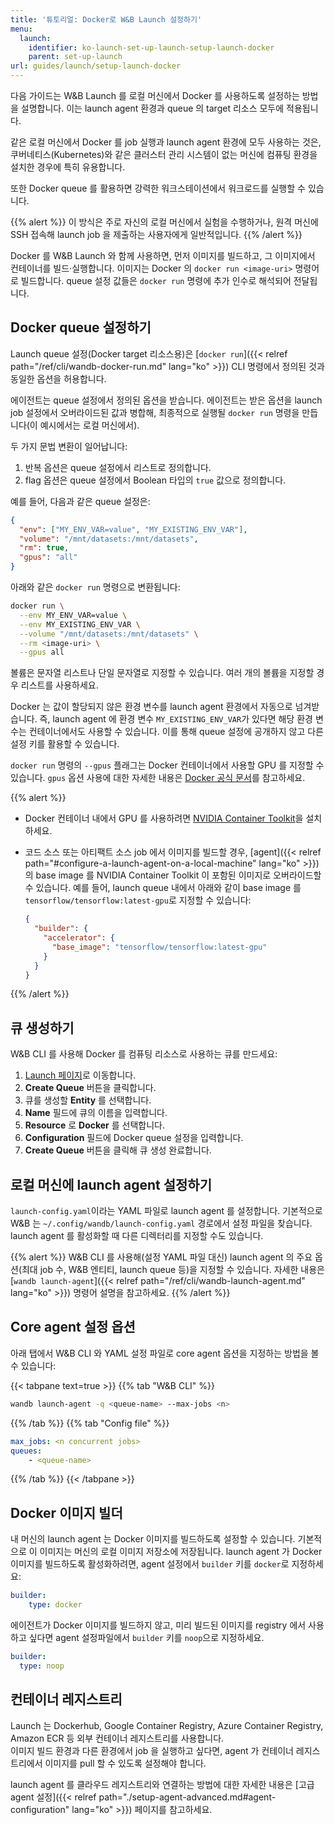 ```yaml
---
title: '튜토리얼: Docker로 W&B Launch 설정하기'
menu:
  launch:
    identifier: ko-launch-set-up-launch-setup-launch-docker
    parent: set-up-launch
url: guides/launch/setup-launch-docker
---
```


다음 가이드는 W&B Launch 를 로컬 머신에서 Docker 를 사용하도록 설정하는 방법을 설명합니다. 이는 launch agent 환경과 queue 의 target 리소스 모두에 적용됩니다.

같은 로컬 머신에서 Docker 를 job 실행과 launch agent 환경에 모두 사용하는 것은, 쿠버네티스(Kubernetes)와 같은 클러스터 관리 시스템이 없는 머신에 컴퓨팅 환경을 설치한 경우에 특히 유용합니다.

또한 Docker queue 를 활용하면 강력한 워크스테이션에서 워크로드를 실행할 수 있습니다.

{{% alert %}}
이 방식은 주로 자신의 로컬 머신에서 실험을 수행하거나, 원격 머신에 SSH 접속해 launch job 을 제출하는 사용자에게 일반적입니다.
{{% /alert %}}

Docker 를 W&B Launch 와 함께 사용하면, 먼저 이미지를 빌드하고, 그 이미지에서 컨테이너를 빌드·실행합니다. 이미지는 Docker 의 `docker run <image-uri>` 명령어로 빌드합니다. queue 설정 값들은 `docker run` 명령에 추가 인수로 해석되어 전달됩니다.


## Docker queue 설정하기

Launch queue 설정(Docker target 리소스용)은 [`docker run`]({{< relref path="/ref/cli/wandb-docker-run.md" lang="ko" >}}) CLI 명령에서 정의된 것과 동일한 옵션을 허용합니다.

에이전트는 queue 설정에서 정의된 옵션을 받습니다. 에이전트는 받은 옵션을 launch job 설정에서 오버라이드된 값과 병합해, 최종적으로 실행될 `docker run` 명령을 만듭니다(이 예시에서는 로컬 머신에서).

두 가지 문법 변환이 일어납니다:

1. 반복 옵션은 queue 설정에서 리스트로 정의합니다.
2. flag 옵션은 queue 설정에서 Boolean 타입의 `true` 값으로 정의합니다.

예를 들어, 다음과 같은 queue 설정은:

```json
{
  "env": ["MY_ENV_VAR=value", "MY_EXISTING_ENV_VAR"],
  "volume": "/mnt/datasets:/mnt/datasets",
  "rm": true,
  "gpus": "all"
}
```

아래와 같은 `docker run` 명령으로 변환됩니다:

```bash
docker run \
  --env MY_ENV_VAR=value \
  --env MY_EXISTING_ENV_VAR \
  --volume "/mnt/datasets:/mnt/datasets" \
  --rm <image-uri> \
  --gpus all
```

볼륨은 문자열 리스트나 단일 문자열로 지정할 수 있습니다. 여러 개의 볼륨을 지정할 경우 리스트를 사용하세요.

Docker 는 값이 할당되지 않은 환경 변수를 launch agent 환경에서 자동으로 넘겨받습니다. 즉, launch agent 에 환경 변수 `MY_EXISTING_ENV_VAR`가 있다면 해당 환경 변수는 컨테이너에서도 사용할 수 있습니다. 이를 통해 queue 설정에 공개하지 않고 다른 설정 키를 활용할 수 있습니다.

`docker run` 명령의 `--gpus` 플래그는 Docker 컨테이너에서 사용할 GPU 를 지정할 수 있습니다. `gpus` 옵션 사용에 대한 자세한 내용은 [Docker 공식 문서](https://docs.docker.com/config/containers/resource_constraints/#gpu)를 참고하세요.

{{% alert %}}
* Docker 컨테이너 내에서 GPU 를 사용하려면 [NVIDIA Container Toolkit](https://docs.nvidia.com/datacenter/cloud-native/container-toolkit/install-guide.html#docker)을 설치하세요.
* 코드 소스 또는 아티팩트 소스 job 에서 이미지를 빌드할 경우, [agent]({{< relref path="#configure-a-launch-agent-on-a-local-machine" lang="ko" >}})의 base image 를 NVIDIA Container Toolkit 이 포함된 이미지로 오버라이드할 수 있습니다.
  예를 들어, launch queue 내에서 아래와 같이 base image 를 `tensorflow/tensorflow:latest-gpu`로 지정할 수 있습니다:

  ```json
  {
    "builder": {
      "accelerator": {
        "base_image": "tensorflow/tensorflow:latest-gpu"
      }
    }
  }
  ```
{{% /alert %}}


## 큐 생성하기

W&B CLI 를 사용해 Docker 를 컴퓨팅 리소스로 사용하는 큐를 만드세요:

1. [Launch 페이지](https://wandb.ai/launch)로 이동합니다.
2. **Create Queue** 버튼을 클릭합니다.
3. 큐를 생성할 **Entity** 를 선택합니다.
4. **Name** 필드에 큐의 이름을 입력합니다.
5. **Resource** 로 **Docker** 를 선택합니다.
6. **Configuration** 필드에 Docker queue 설정을 입력합니다.
7. **Create Queue** 버튼을 클릭해 큐 생성 완료합니다.

## 로컬 머신에 launch agent 설정하기

`launch-config.yaml`이라는 YAML 파일로 launch agent 를 설정합니다. 기본적으로 W&B 는 `~/.config/wandb/launch-config.yaml` 경로에서 설정 파일을 찾습니다. launch agent 를 활성화할 때 다른 디렉터리를 지정할 수도 있습니다.

{{% alert %}}
W&B CLI 를 사용해(설정 YAML 파일 대신) launch agent 의 주요 옵션(최대 job 수, W&B 엔티티, launch queue 등)을 지정할 수 있습니다. 자세한 내용은 [`wandb launch-agent`]({{< relref path="/ref/cli/wandb-launch-agent.md" lang="ko" >}}) 명령어 설명을 참고하세요.
{{% /alert %}}


## Core agent 설정 옵션

아래 탭에서 W&B CLI 와 YAML 설정 파일로 core agent 옵션을 지정하는 방법을 볼 수 있습니다:

{{< tabpane text=true >}}
{{% tab "W&B CLI" %}}
```bash
wandb launch-agent -q <queue-name> --max-jobs <n>
```
{{% /tab %}}
{{% tab "Config file" %}}
```yaml title="launch-config.yaml"
max_jobs: <n concurrent jobs>
queues:
	- <queue-name>
```
{{% /tab %}}
{{< /tabpane >}}

## Docker 이미지 빌더

내 머신의 launch agent 는 Docker 이미지를 빌드하도록 설정할 수 있습니다. 기본적으로 이 이미지는 머신의 로컬 이미지 저장소에 저장됩니다. launch agent 가 Docker 이미지를 빌드하도록 활성화하려면, agent 설정에서 `builder` 키를 `docker`로 지정하세요:

```yaml title="launch-config.yaml"
builder:
	type: docker
```

에이전트가 Docker 이미지를 빌드하지 않고, 미리 빌드된 이미지를 registry 에서 사용하고 싶다면 agent 설정파일에서 `builder` 키를 `noop`으로 지정하세요.

```yaml title="launch-config.yaml"
builder:
  type: noop
```

## 컨테이너 레지스트리

Launch 는 Dockerhub, Google Container Registry, Azure Container Registry, Amazon ECR 등 외부 컨테이너 레지스트리를 사용합니다.  
이미지 빌드 환경과 다른 환경에서 job 을 실행하고 싶다면, agent 가 컨테이너 레지스트리에서 이미지를 pull 할 수 있도록 설정해야 합니다.

launch agent 를 클라우드 레지스트리와 연결하는 방법에 대한 자세한 내용은 [고급 agent 설정]({{< relref path="./setup-agent-advanced.md#agent-configuration" lang="ko" >}}) 페이지를 참고하세요.